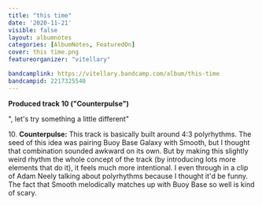 ```yaml
---
title: "this time"
date: '2020-11-21'
visible: false
layout: albumnotes
categories: [AlbumNotes, FeaturedOn]
cover: this time.png
featureorganizer: "vitellary"

bandcamplink: https://vitellary.bandcamp.com/album/this-time
bandcampid: 2217325540
---
```

**Produced track 10 ("Counterpulse")**

", let's try something a little different"

10\. **Counterpulse:** This track is basically built around 4:3 polyrhythms. The seed of this idea was pairing Buoy Base Galaxy with Smooth, but I thought that combination sounded awkward on its own. But by making this slightly weird rhythm the whole concept of the track (by introducing lots more elements that do it), it feels much more intentional. I even through in a clip of Adam Neely talking about polyrhythms because I thought it'd be funny. The fact that Smooth melodically matches up with Buoy Base so well is kind of scary.
